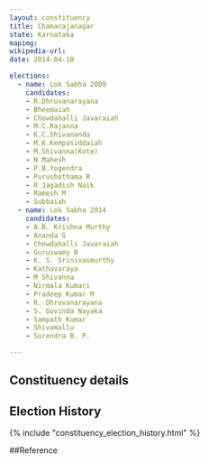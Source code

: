 ```yaml
---
layout: constituency
title: Chamarajanagar
state: Karnataka
mapimg: 
wikipedia-url: 
date: 2014-04-10

elections: 
  - name: Lok Sabha 2009
    candidates: 
    - R.Dhruvanarayana 
    - Bheemaiah 
    - Chowdahalli Javaraiah 
    - M.C.Rajanna 
    - K.C.Shivananda 
    - M.K.Kempasiddaiah 
    - M.Shivanna(Kote) 
    - N Mahesh 
    - P.B.Yogendra 
    - Purushothama R 
    - R Jagadish Naik 
    - Ramesh M 
    - Subbaiah  
  - name: Lok Sabha 2014
    candidates: 
    - A.R. Krishna Murthy 
    - Ananda G 
    - Chowdahalli Javaraiah 
    - Guruswamy B 
    - K. S. Srinivasmurthy 
    - Kathavaraya 
    - M Shivanna 
    - Nirmala Kumari 
    - Pradeep Kumar M 
    - R. Dhruvanarayana 
    - S. Govinda Nayaka 
    - Sampath Kumar 
    - Shivamallu 
    - Surendra B. P.  

---
```


## Constituency details


## Election History
{% include "constituency_election_history.html" %}

##Reference
